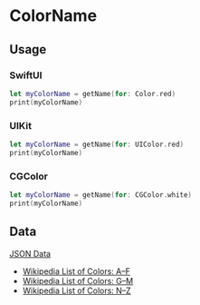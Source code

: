 # ColorName

## Usage
### SwiftUI
```swift
let myColorName = getName(for: Color.red)
print(myColorName)
```

### UIKit
```swift
let myColorName = getName(for: UIColor.red)
print(myColorName)
```

### CGColor
```swift
let myColorName = getName(for: CGColor.white)
print(myColorName)
```

## Data

[JSON Data](Sources/ColorName/data.json)

- [Wikipedia List of Colors: A–F](https://en.wikipedia.org/wiki/List_of_colors:_A–F)
- [Wikipedia List of Colors: G–M](https://en.wikipedia.org/wiki/List_of_colors:_G–M)
- [Wikipedia List of Colors: N–Z](https://en.wikipedia.org/wiki/List_of_colors:_N–Z)
